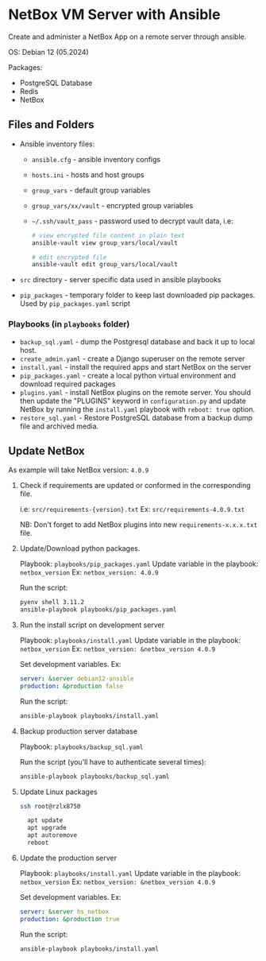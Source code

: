 # NetBox VM Server with Ansible

Create and administer a NetBox App on a remote server through ansible.

OS: Debian 12 (05.2024)

Packages:

- PostgreSQL Database
- Redis
- NetBox

## Files and Folders

- Ansible inventory files:
  - `ansible.cfg` - ansible inventory configs
  - `hosts.ini` - hosts and host groups
  - `group_vars` - default group variables
  - `group_vars/xx/vault` - encrypted group variables
  - `~/.ssh/vault_pass` - password used to decrypt vault data, i.e:

    ```bash
    # view encrypted file content in plain text
    ansible-vault view group_vars/local/vault 

    # edit encrypted file
    ansible-vault edit group_vars/local/vault 
    ```

- `src` directory - server specific data used in ansible playbooks
- `pip_packages` - temporary folder to keep last downloaded pip packages. Used by `pip_packages.yaml` script

### Playbooks (in `playbooks` folder)

- `backup_sql.yaml` - dump the Postgresql database and back it up to local host.
- `create_admin.yaml` - create a Django superuser on the remote server
- `install.yaml` - install the required apps and start NetBox on the server
- `pip_packages.yaml` - create a local python virtual environment and download required packages
- `plugins.yaml` - install NetBox plugins on the remote server. You should then update the "PLUGINS" keyword in `configuration.py` and update NetBox by running the `install.yaml` playbook with `reboot: true` option.
- `restore_sql.yaml` - Restore PostgreSQL database from a backup dump file and archived media.

## Update NetBox

As example will take NetBox version: `4.0.9`

1. Check if requirements are updated or conformed in the corresponding file.

    i.e:  `src/requirements-{version}.txt`
    Ex:   `src/requirements-4.0.9.txt`

   NB: Don't forget to add NetBox plugins into new `requirements-x.x.x.txt` file.

2. Update/Download python packages.

    Playbook: `playbooks/pip_packages.yaml`
    Update variable in the playbook: `netbox_version`
      Ex: `netbox_version: 4.0.9`

    Run the script:

    ```bash
    pyenv shell 3.11.2
    ansible-playbook playbooks/pip_packages.yaml 
    ```

3. Run the install script on development server

    Playbook: `playbooks/install.yaml`
    Update variable in the playbook: `netbox_version`
      Ex: `netbox_version: &netbox_version 4.0.9`

    Set development variables. Ex:

    ```yaml
    server: &server debian12-ansible
    production: &production false
    ```

    Run the script:

    ```bash
    ansible-playbook playbooks/install.yaml
    ```

4. Backup production server database

    Playbook: `playbooks/backup_sql.yaml`

    Run the script (you'll have to authenticate several times):

    ```bash
    ansible-playbook playbooks/backup_sql.yaml
    ```

5. Update Linux packages

    ```bash
    ssh root@rzlx8750

      apt update
      apt upgrade
      apt autoremove
      reboot
    ```

6. Update the production server

    Playbook: `playbooks/install.yaml`
    Update variable in the playbook: `netbox_version`
      Ex: `netbox_version: &netbox_version 4.0.9`

    Set development variables. Ex:

    ```yaml
    server: &server hs_netbox 
    production: &production true
    ```

    Run the script:

    ```bash
    ansible-playbook playbooks/install.yaml
    ```
